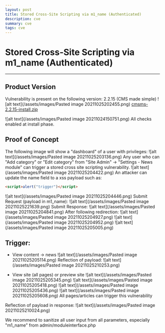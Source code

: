```yaml
---
layout: post
title: Stored Cross-Site Scripting via m1_name (Authenticated)
description: cve
summary: cve
tags: cve
---
```

# Stored Cross-Site Scripting via m1_name (Authenticated)
---
## Product Version
Vulnerability is present on the following version: 2.2.15 (CMS made simple)
![alt text](/assets/images/Pasted image 20211025202455.png)
<a href="/assets/versions/cmsms-2.2.15-install.zip" download>cmsms-2.2.15-install.zip</a>

![alt text](/assets/images/Pasted image 20211024150751.png)
All checks enabled at install phase.
## Proof of Concept
The following image will show a "dashboard" of a user with privileges:
![alt text](/assets/images/Pasted image 20211025203136.png)
Any user who can "Add category" or "Edit category" from "Site Admin" -> "Settings - News module" can trigger a stored cross site scripting vulnerability.
![alt text](/assets/images/Pasted image 20211025204422.png)
An attacker can update the name field to a xss payload such as:
```html
<script>alert("trigger")</script>
```

![alt text](/assets/images/Pasted image 20211025204446.png)
Submit Request (payload in m1_name):
![alt text](/assets/images/Pasted image 20211025221639.png)
Submit Response:
![alt text](/assets/images/Pasted image 20211025204841.png)
After following redirection:
![alt text](/assets/images/Pasted image 20211025204927.png)
![alt text](/assets/images/Pasted image 20211025204952.png)
![alt text](/assets/images/Pasted image 20211025205005.png)



## Trigger:
- View content -> news
![alt text](/assets/images/Pasted image 20211025205114.png)
Reflection of payload:
![alt text](/assets/images/Pasted image 20211025210253.png) 

-  View site (all pages) or preview site
![alt text](/assets/images/Pasted image 20211025205345.png)
![alt text](/assets/images/Pasted image 20211025205418.png)
![alt text](/assets/images/Pasted image 20211025205436.png)
![alt text](/assets/images/Pasted image 20211025205608.png)
All pages/articles can trigger this vulnerability

Reflection of payload in response:
![alt text](/assets/images/Pasted image 20211025210024.png)

We recommend to sanitize all user input from all parameters, especially "m1_name" from 
admin/moduleinterface.php




